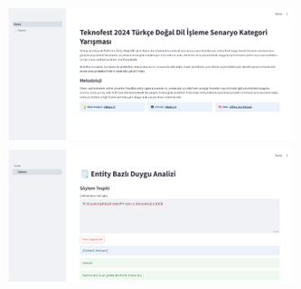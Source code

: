 <p align="center">
  <img alt="class_distributions" title="BRAIN-TR" src="https://github.com/tr-brain-com/Acikhack2024TDDI/blob/main/images/Screenshot%20from%202024-08-08%2014-49-49.png" >
</p>


<p align="center">
  <img alt="class_distributions" title="BRAIN-TR" src="https://github.com/tr-brain-com/Acikhack2024TDDI/blob/main/images/Screenshot%20from%202024-08-08%2014-50-51.png" >
</p>
